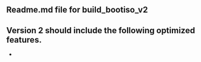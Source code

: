 Readme.md file for build_bootiso_v2
-----------------------------------
Version 2 should include the following optimized features.
-
-
